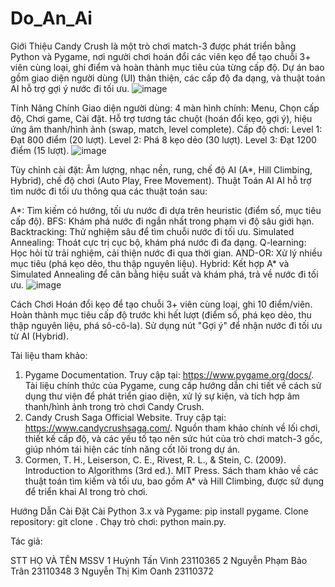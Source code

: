 # Do_An_Ai
Giới Thiệu
Candy Crush là một trò chơi match-3 được phát triển bằng Python và Pygame, nơi người chơi hoán đổi các viên kẹo để tạo chuỗi 3+ viên cùng loại, ghi điểm và hoàn thành mục tiêu của từng cấp độ. Dự án bao gồm giao diện người dùng (UI) thân thiện, các cấp độ đa dạng, và thuật toán AI hỗ trợ gợi ý nước đi tối ưu.
![image](https://github.com/user-attachments/assets/c3eeb993-61a4-4b8a-9f1e-db4922235cbc)


Tính Năng Chính
Giao diện người dùng:
4 màn hình chính: Menu, Chọn cấp độ, Chơi game, Cài đặt.
Hỗ trợ tương tác chuột (hoán đổi kẹo, gợi ý), hiệu ứng âm thanh/hình ảnh (swap, match, level complete).
Cấp độ chơi:
Level 1: Đạt 800 điểm (20 lượt).
Level 2: Phá 8 kẹo dẻo (30 lượt).
Level 3: Đạt 1200 điểm (15 lượt).
![image](https://github.com/user-attachments/assets/6ef23999-f2b8-401c-96e1-f96859022956)

Tùy chỉnh cài đặt: Âm lượng, nhạc nền, rung, chế độ AI (A*, Hill Climbing, Hybrid), chế độ chơi (Auto Play, Free Movement).
Thuật Toán AI
AI hỗ trợ tìm nước đi tối ưu thông qua các thuật toán sau:

A*: Tìm kiếm có hướng, tối ưu nước đi dựa trên heuristic (điểm số, mục tiêu cấp độ).
BFS: Khám phá nước đi ngắn nhất trong phạm vi độ sâu giới hạn.
Backtracking: Thử nghiệm sâu để tìm chuỗi nước đi tối ưu.
Simulated Annealing: Thoát cực trị cục bộ, khám phá nước đi đa dạng.
Q-learning: Học hỏi từ trải nghiệm, cải thiện nước đi qua thời gian.
AND-OR: Xử lý nhiều mục tiêu (phá kẹo dẻo, thu thập nguyên liệu).
Hybrid: Kết hợp A* và Simulated Annealing để cân bằng hiệu suất và khám phá, trả về nước đi tối ưu.
![image](https://github.com/user-attachments/assets/bab7e06d-a27c-4d38-aa0e-ab2b0e188632)


Cách Chơi
Hoán đổi kẹo để tạo chuỗi 3+ viên cùng loại, ghi 10 điểm/viên.
Hoàn thành mục tiêu cấp độ trước khi hết lượt (điểm số, phá kẹo dẻo, thu thập nguyên liệu, phá sô-cô-la).
Sử dụng nút "Gợi ý" để nhận nước đi tối ưu từ AI (Hybrid).

Tài liệu tham khảo:
1.	Pygame Documentation. Truy cập tại: https://www.pygame.org/docs/. Tài liệu chính thức của Pygame, cung cấp hướng dẫn chi tiết về cách sử dụng thư viện để phát triển giao diện, xử lý sự kiện, và tích hợp âm thanh/hình ảnh trong trò chơi Candy Crush. 
2.	Candy Crush Saga Official Website. Truy cập tại: https://www.candycrushsaga.com/. Nguồn tham khảo chính về lối chơi, thiết kế cấp độ, và các yếu tố tạo nên sức hút của trò chơi match-3 gốc, giúp nhóm tái hiện các tính năng cốt lõi trong dự án. 
3.	Cormen, T. H., Leiserson, C. E., Rivest, R. L., & Stein, C. (2009). Introduction to Algorithms (3rd ed.). MIT Press. Sách tham khảo về các thuật toán tìm kiếm và tối ưu, bao gồm A* và Hill Climbing, được sử dụng để triển khai AI trong trò chơi. 

Hướng Dẫn Cài Đặt
Cài Python 3.x và Pygame: pip install pygame.
Clone repository: git clone <repo-url>.
Chạy trò chơi: python main.py.

Tác giả: 
		
STT	HỌ VÀ TÊN            	MSSV
1       Huỳnh Tấn Vinh       	23110365
2 	Nguyễn Phạm Bảo Trân	23110348
3       Nguyễn Thị Kim Oanh  	23110372


